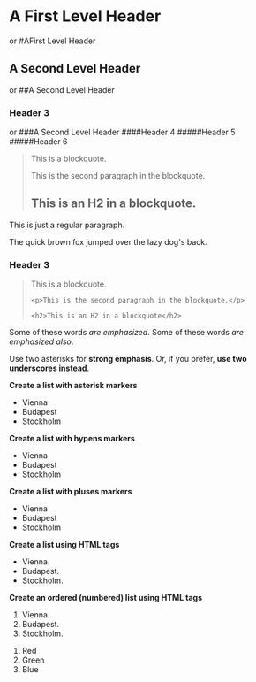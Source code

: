 <h1>A First Level Header</h1> or #AFirst Level Header
<h2>A Second Level Header</h2> or ##A Second Level Header
<h3>Header 3</h3> or ###A Second Level Header
####Header 4
#####Header 5
#####Header 6

> This is a blockquote.
> 
> This is the second paragraph in the blockquote.
>
> ## This is an H2 in a blockquote.

<p>This is just a regular paragraph.</p>

<p>The quick brown fox jumped over the lazy dog's back.</p>

<h3>Header 3</h3>

<blockquote>
    <p>This is a blockquote.</p>

    <p>This is the second paragraph in the blockquote.</p>

    <h2>This is an H2 in a blockquote</h2>
</blockquote>

Some of these words *are emphasized*.
Some of these words _are emphasized also_.

Use two asterisks for **strong emphasis**.
Or, if you prefer, __use two underscores instead__.

**Create a list with asterisk markers**
*   Vienna
*   Budapest
*   Stockholm

**Create a list with hypens markers**
- Vienna
- Budapest
- Stockholm

**Create a list with pluses markers**
+ Vienna
+ Budapest
+ Stockholm

**Create a list using HTML tags**
<ul>
<li>Vienna.</li>
<li>Budapest.</li>
<li>Stockholm.</li>
</ul>

**Create an ordered (numbered) list using HTML tags**
<ol>
<li>Vienna.</li>
<li>Budapest.</li>
<li>Stockholm.</li>
</ol>
 
 <ol>
<li>Red</li>
<li>Green</li>
<li>Blue</li>
</ol>

